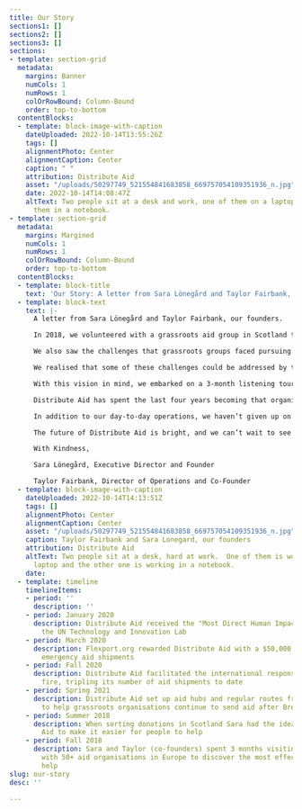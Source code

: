 ```yaml
---
title: Our Story
sections1: []
sections2: []
sections3: []
sections:
- template: section-grid
  metadata:
    margins: Banner
    numCols: 1
    numRows: 1
    colOrRowBound: Column-Bound
    order: top-to-bottom
  contentBlocks:
  - template: block-image-with-caption
    dateUploaded: 2022-10-14T13:55:26Z
    tags: []
    alignmentPhoto: Center
    alignmentCaption: Center
    caption: " "
    attribution: Distribute Aid
    asset: "/uploads/50297749_521554841683858_669757054109351936_n.jpg"
    date: 2022-10-14T14:08:47Z
    altText: Two people sit at a desk and work, one of them on a laptop and one of
      them in a notebook.
- template: section-grid
  metadata:
    margins: Margined
    numCols: 1
    numRows: 1
    colOrRowBound: Column-Bound
    order: top-to-bottom
  contentBlocks:
  - template: block-title
    text: 'Our Story: A letter from Sara Lönegård and Taylor Fairbank, our founders.'
  - template: block-text
    text: |-
      A letter from Sara Lönegård and Taylor Fairbank, our founders.

      In 2018, we volunteered with a grassroots aid group in Scotland that gathered second-hand donations and sent them out to refugee aid groups a few times a year. We witnessed firsthand what can be accomplished when communities come together to protect the dignity of marginalised people around the world. We met passionate humanitarians working hard to respond to crises and transport aid to people whose basic needs weren’t being met. We saw the advantages that grassroots aid organisations have over larger organisations: they’re enthusiastic, nimble, diverse, and extremely adept at galvanizing their local communities to get involved.

      We also saw the challenges that grassroots groups faced pursuing their missions. Successfully moving humanitarian aid large distances between countries is complicated and requires real logistical expertise, which can be hard to come by. Sending groups with aid to donate (like the one we worked with) don’t have time to reach out to tens of direct aid groups in different countries to find an aid recipient with enough warehouse space. On the other side, receiving groups that serve beneficiaries directly don’t have the time or resources to contact tens of sending groups to try to source aid. And organisations all over the network face challenges with long-term planning, given the high turnover of volunteers and the unpredictability of geopolitical events that cause human migration. During our time in Scotland, we wondered what would be necessary to assist this network in meeting these challenges.

      We realised that some of these challenges could be addressed by taking advantage of the scale of the network as a whole. In other words, we started thinking about how we could bring together the best of small-scale grassroots organising with the benefits that result from scale: greater logistics knowledge, more numerous network connections, easier long-term planning, and additional leverage over the price of shipping. Our vision was to build an online platform for aid groups to communicate needs, form new connections, and improve the effectiveness of aid supply chains.

      With this vision in mind, we embarked on a 3-month listening tour to meet with as many grassroots organisations as possible across Europe. This step was absolutely critical to the formation of our organisation; it helped us to gain a better understanding of what the needs of aid organisations are and what feedback they had on our idea. The aid groups we met with during our listening tour liked our idea for an online platform long-term, but they also told us that a centralising layer connecting all of the independent aid groups in the network was more pressing. They needed more immediate support with sourcing, matching, and delivering aid, and they could benefit from an organisation that could see the bigger picture and move aid to wherever it was needed most.

      Distribute Aid has spent the last four years becoming that organisation. In the beginning, groups we’d visited on our listening tour began to reach out to us to inquire about where to send aid or where to source aid. We connected groups where necessary and began to organise shipments for them. Over time, our network grew, both in size and geographical scope. So too did our capabilities and services. We now connect and empower more groups in more regions than ever before. The total value of goods we ship has increased 4x each year since 2019, culminating in our delivery of $14 million (retail value) worth of aid in fiscal year 2022. Along the way, we have developed solutions to complex logistical challenges, like when we published an open-source guide for exporting humanitarian aid from the UK after Brexit or the time we opened up shipping routes to Lebanon. We have also formalised our understanding of humanitarian needs within our network through a quarterly needs assessment survey and report. Today, Distribute Aid powers aid supply chains, connects communities, empowers humanitarians, and uses all of these abilities to respond to crises around the globe.

      In addition to our day-to-day operations, we haven’t given up on building an online platform! We continue to build a platform that will allow us to automate some of the processes we’ve developed, increase our capacity, and scale the solutions we’ve created to other humanitarian challenges around the world. The platform will be so much better and more encompassing than it would have been in 2019 because we have spent four years developing logistics expertise, aid network relationships, and crisis response experience. We now feel confident that we can build a platform that will truly support the needs of our partners.

      The future of Distribute Aid is bright, and we can’t wait to see what it holds!

      With Kindness,

      Sara Lönegård, Executive Director and Founder

      Taylor Fairbank, Director of Operations and Co-Founder
  - template: block-image-with-caption
    dateUploaded: 2022-10-14T14:13:51Z
    tags: []
    alignmentPhoto: Center
    alignmentCaption: Center
    asset: "/uploads/50297749_521554841683858_669757054109351936_n.jpg"
    caption: Taylor Fairbank and Sara Lonegard, our founders
    attribution: Distribute Aid
    altText: Two people sit at a desk, hard at work.  One of them is working on a
      laptop and the other one is working in a notebook.
    date: 
  - template: timeline
    timelineItems:
    - period: ''
      description: ''
    - period: January 2020
      description: Distribute Aid received the "Most Direct Human Impact" award by
        the UN Technology and Innovation Lab
    - period: March 2020
      description: Flexport.org rewarded Distribute Aid with a $50,000 grant to provide
        emergency aid shipments
    - period: Fall 2020
      description: Distribute Aid facilitated the international response to the Moria
        fire, tripling its number of aid shipments to date
    - period: Spring 2021
      description: Distribute Aid set up aid hubs and regular routes from the U.K.
        to help grassroots organisations continue to send aid after Brexit.
    - period: Summer 2018
      description: When sorting donations in Scotland Sara had the idea for Distribute
        Aid to make it easier for people to help
    - period: Fall 2018
      description: Sara and Taylor (co-founders) spent 3 months visiting and volunteering
        with 50+ aid organisations in Europe to discover the most effective ways to
        help
slug: our-story
desc: ''

---
```

